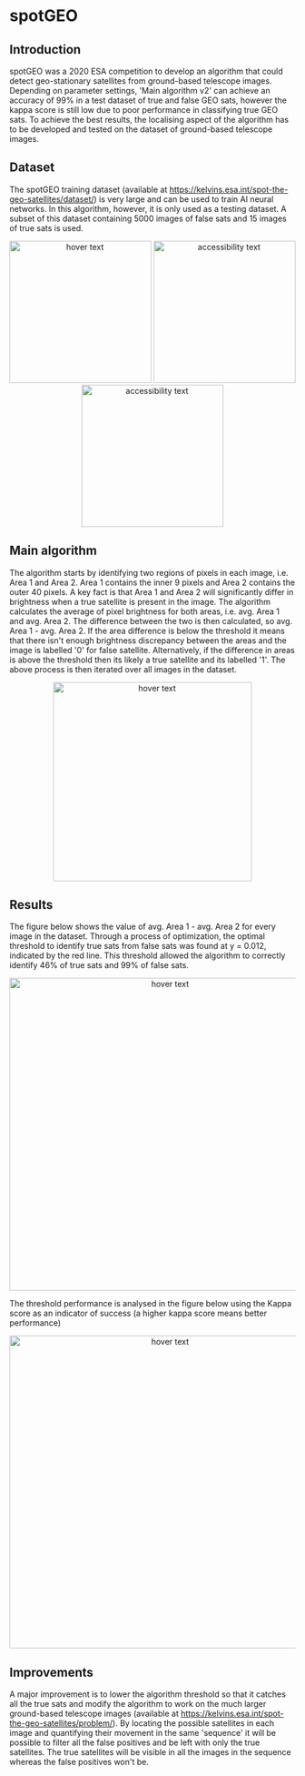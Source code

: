 # spotGEO

## Introduction
spotGEO was a 2020 ESA competition to develop an algorithm that could detect geo-stationary satellites from ground-based telescope images. Depending on parameter settings, 'Main algorithm v2' can achieve an accuracy of 99% in a test dataset of true and false GEO sats, however the kappa score is still low due to poor performance in classifying true GEO sats. To achieve the best results, the localising aspect of the algorithm has to be developed and tested on the dataset of ground-based telescope images.

## Dataset

The spotGEO training dataset (available at https://kelvins.esa.int/spot-the-geo-satellites/dataset/) is very large and can be used to train AI neural networks. In this algorithm, however, it is only used as a testing dataset. A subset of this dataset containing 5000 images of false sats and 15 images of true sats is used.

<p align="center">
  <img src="https://github.com/P9981/spotGEO/blob/main/images/True_sat.png" width="250" title="hover text">
  <img src="https://github.com/P9981/spotGEO/blob/main/images/False_sat.png" width="250" alt="accessibility text">
  <img src="https://github.com/P9981/spotGEO/blob/main/images/Area1_Area2.png" width="250" alt="accessibility text">
</p>

## Main algorithm

The algorithm starts by identifying two regions of pixels in each image, i.e. Area 1 and Area 2. Area 1 contains the inner 9 pixels and Area 2 contains the outer 40 pixels. A key fact is that Area 1 and Area 2 will significantly differ in brightness when a true satellite is present in the image. 
The algorithm calculates the average of pixel brightness for both areas, i.e. avg. Area 1 and avg. Area 2. The difference between the two is then calculated, so avg. Area 1 - avg. Area 2. If the area difference is below the threshold it means that there isn't enough brightness discrepancy between the areas and the image is labelled '0' for false satellite. Alternatively, if the difference in areas is above the threshold then its likely a true satellite and its labelled '1'. 
The above process is then iterated over all images in the dataset.

<p align="center">
  <img src="https://github.com/P9981/spotGEO/blob/main/images/spotGEO_main_algorithm_v2.png" width="350" title="hover text">
</p>

## Results

The figure below shows the value of avg. Area 1 - avg. Area 2 for every image in the dataset. Through a process of optimization, the optimal threshold to identify true sats from false sats was found at y = 0.012, indicated by the red line. This threshold allowed the algorithm to correctly identify 46% of true sats and 99% of false sats.

<p align="center">
  <img src="https://github.com/P9981/spotGEO/blob/main/images/threshold.png" width="550" title="hover text">
</p>

The threshold performance is analysed in the figure below using the Kappa score as an indicator of success (a higher kappa score means better performance)

<p align="center">
  <img src="https://github.com/P9981/spotGEO/blob/main/images/threshold_performance3.png" width="550" title="hover text">
</p>

## Improvements

A major improvement is to lower the algorithm threshold so that it catches all the true sats and modify the algorithm to work on the much larger ground-based telescope images (available at https://kelvins.esa.int/spot-the-geo-satellites/problem/). By locating the possible satellites in each image and quantifying their movement in the same 'sequence' it will be possible to filter all the false positives and be left with only the true satellites. The true satellites will be visible in all the images in the sequence whereas the false positives won't be.
